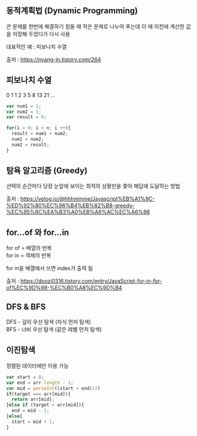 ## 동적계획법 (Dynamic Programming)

큰 문제를 한번에 해결하기 힘들 때 작은 문제로 나누어 푸는데 이 때 이전에 계산한 값을 저장해 두었다가 다시 사용  

대표적인 예 : 피보나치 수열

출처 : https://nyang-in.tistory.com/264


## 피보나치 수열

0 1 1 2 3 5 8 13 21 ...


```javascript
var num1 = 1;
var num2 = 1;
var result = 0;

for(i = 0; i < n; i ++){
  result = num1 + num2;
  num1 = num2;
  num2 = result;
}

```


## 탐욕 알고리즘 (Greedy)

선택의 순간마다 당장 눈앞에 보이는 최적의 상황만을 쫓아 해답에 도달하는 방법

출처 : https://velog.io/@hhhminme/Javascript%EB%A1%9C-%ED%92%80%EC%96%B4%EB%82%B8-greedy-%EC%95%8C%EA%B3%A0%EB%A6%AC%EC%A6%98


## for...of 와 for...in

for of = 배열의 반복  
for in = 객체의 반복

for in을 배열에서 쓰면 index가 출력 됨

출처 : https://doozi0316.tistory.com/entry/JavaScript-for-in-for-of%EC%9D%98-%EC%B0%A8%EC%9D%B4

## DFS & BFS

DFS - 깊이 우선 탐색 (자식 먼저 탐색)  
BFS - 너비 우선 탐색 (같은 레벨 먼저 탐색)

## 이진탐색

정렬된 데이터에만 이용 가능

```javascript
var start = 0;
var end = arr.length - 1;
var mid = parseInt((start + end)/2)
if(target === arr[mid]){
  return arr[mid];
}else if (target < arr[mid]){
  end = mid - 1;
}else{
  start = mid + 1;
}
```

